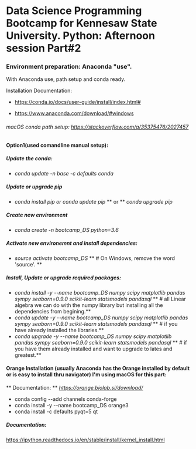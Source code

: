 # Data Science Programming Bootcamp for Kennesaw State University. Python: Afternoon session Part#2

### Environment preparation: Anaconda "use".
With Anaconda use, path setup and conda ready.

Installation Documentation:
* https://conda.io/docs/user-guide/install/index.html#

* https://www.anaconda.com/download/#windows

###### macOS conda path setup: _https://stackoverflow.com/a/35375476/2027457_


#### Option1(used comandline manual setup):
##### Update the conda:
* _conda update -n base -c defaults conda_

##### Update or upgrade pip
* _conda install pip or conda update pip_ ** or ** _conda upgrade pip_

##### Create new environment
* _conda create -n bootcamp_DS python=3.6_

##### Activate new environemnt and install dependencies:
* _source activate bootcamp_DS_  ** # On Windows, remove the word 'source'. **

##### Install, Update or upgrade required packages:
* _conda install -y --name bootcamp_DS numpy scipy matplotlib pandas sympy seaborn=0.9.0 scikit-learn statsmodels pandasql_ ** # all Linear algebra we can do with the numpy library but installing all the dependencies from begining.**
* _conda update -y --name bootcamp_DS numpy scipy matplotlib pandas sympy seaborn=0.9.0 scikit-learn statsmodels pandasql_ ** # if you have already installed the libraries.**
* _conda upgrade -y --name bootcamp_DS numpy scipy matplotlib pandas sympy seaborn=0.9.0 scikit-learn statsmodels pandasql_ ** # if you have them already installed and want to upgrade to lates and greatest.**

#### Orange Installation (usually Anaconda has the Orange installed by default or is easy to install thru navigator) I'm using macOS for this part:
** Documentation: ** _https://orange.biolab.si/download/_
* conda config --add channels conda-forge
* conda install -y --name bootcamp_DS orange3
* conda install -c defaults pyqt=5 qt


##### Documentation:
https://ipython.readthedocs.io/en/stable/install/kernel_install.html
